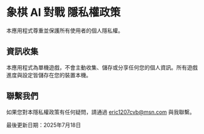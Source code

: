 # 象棋 AI 對戰 隱私權政策

本應用程式尊重並保護所有使用者的個人隱私權。

## 資訊收集
本應用程式為單機遊戲，不會主動收集、儲存或分享任何您的個人資訊。所有遊戲進度與設定皆儲存在您的裝置本機。

## 聯繫我們
如果您對本隱私權政策有任何疑問，請通過 eric1207cvb@msn.com 與我聯繫。

最後更新日期：2025年7月18日
